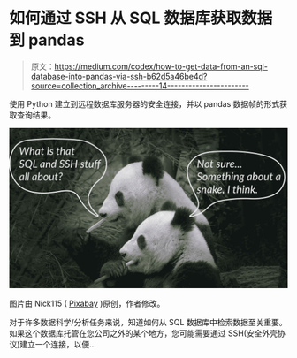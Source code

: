 # 如何通过 SSH 从 SQL 数据库获取数据到 pandas

> 原文：<https://medium.com/codex/how-to-get-data-from-an-sql-database-into-pandas-via-ssh-b62d5a46be4d?source=collection_archive---------14----------------------->

使用 Python 建立到远程数据库服务器的安全连接，并以 pandas 数据帧的形式获取查询结果。

![](img/1ea451ddb8e59334e36b676fa750d58b.png)

图片由 Nick115 ( [Pixabay](https://pixabay.com/de/photos/panda-familie-pandas-niedlich-3811734/) )原创，作者修改。

对于许多数据科学/分析任务来说，知道如何从 SQL 数据库中检索数据至关重要。如果这个数据库托管在您公司之外的某个地方，您可能需要通过 SSH(安全外壳协议)建立一个连接，以便…